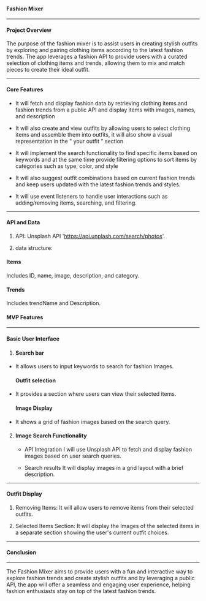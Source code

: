 #### **Fashion Mixer**

---


#### **Project Overview**


The purpose of the fashion mixer is to assist users in creating stylish outfits by exploring and pairing clothing items according to the latest fashion trends. The app leverages a fashion API to provide users with a curated selection
of clothing items and trends, allowing them to mix and match pieces to create their ideal outfit.

---


#### **Core Features**


- It will fetch and display fashion data by retrieving clothing items and fashion trends from a public API and display items with images, names, and description
  
- It will also create and view outfits by allowing users to select clothing items and assemble them into outfits, it will also show a visual representation in the " your outfit " section
  
- It will implement the search functionality to find specific items based on keywords and at the same time provide filtering options to sort items by categories such as type, color, and style
  
- It will also suggest outfit combinations based on current fashion trends and keep users updated with the latest fashion trends and styles.
  
- It will use event listeners to handle user interactions such as adding/removing items, searching, and filtering.


---


#### **API and Data**
1. API: Unsplash API 'https://api.unplash.com/search/photos'.




2. data structure:
  #### **Items**
  
  Includes ID, name, image, description, and category.

    

  #### **Trends**
  
  Includes trendName and Description.

    


#### **MVP Features**

---

#### **Basic User Interface**

1. #### **Search bar**
- It allows users to input keywords to search for fashion Images.

  
   #### **Outfit selection**
  
- It provides a section where users can view their selected items.
  

   #### **Image Display**
  
- It shows a grid of fashion images based on the search query.



2. #### **Image Search Functionality**


   - API Integration
        I will use Unsplash API to fetch and display fashion images based on user search queries.

   - Search results
        It will display images in a grid layout with a brief description.

---

#### **Outfit Display**


1. Removing Items: It will allow users to remove items from their selected outfits.

2. Selected Items Section: It will display the Images of the selected items in a separate section showing the user's current outfit choices.


---


#### **Conclusion**

---

The Fashion Mixer aims to provide users with a fun and interactive way to explore fashion trends and create stylish outfits and by leveraging a public API, the app will offer a seamless and engaging user experience, helping fashion enthusiasts stay on top of the latest fashion trends.
